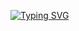 [![Typing SVG](https://readme-typing-svg.herokuapp.com?font=Roboto+Mono&size=16&duration=4000&pause=1111&color=F70000&multiline=true&width=535&height=100&lines=The+more+you+study+the+more+you+know.;++The+more+you+know+the+more+you+forget.;The+more+you+forget+the+less+you+know.;+So+why+study%3F)](https://git.io/typing-svg)

<!--
**OleksandrVernichenko/OleksandrVernichenko** is a ✨ _special_ ✨ repository because its `README.md` (this file) appears on your GitHub profile.

Here are some ideas to get you started:

- 🔭 I’m currently working on ...
- 🌱 I’m currently learning ...
- 👯 I’m looking to collaborate on ...
- 🤔 I’m looking for help with ...
- 💬 Ask me about ...
- 📫 How to reach me: ...
- 😄 Pronouns: ...
- ⚡ Fun fact: ...
-->
